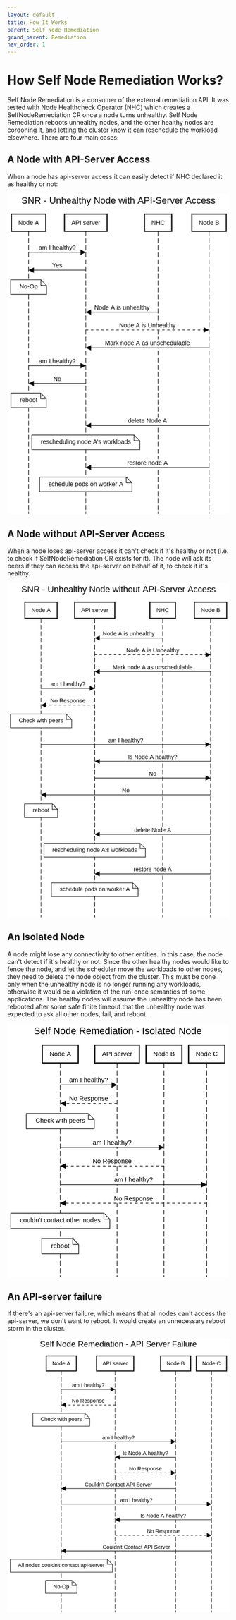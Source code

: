 ```yaml
---
layout: default
title: How It Works
parent: Self Node Remediation
grand_parent: Remediation
nav_order: 1
---
```


# How Self Node Remediation Works?

Self Node Remediation is a consumer of the external remediation API. It was tested with Node Healthcheck Operator (NHC) which creates a SelfNodeRemediation CR once a node turns unhealthy.
Self Node Remediation reboots unhealthy nodes, and the other healthy nodes are cordoning it, and letting the cluster know it can reschedule the workload elsewhere.
There are four main cases:

## A Node with API-Server Access
When a node has api-server access it can easily detect if NHC declared it as healthy or not:

![self-node-remediation-node-with-api-server-access](../../images/self-node-remediation-with-api-server-access.png)

## A Node without API-Server Access
When a node loses api-server access it can't check if it's healthy or not (i.e. to check if SelfNodeRemediation CR exists for it).
The node will ask its peers if they can access the api-server on behalf of it, to check if it's healthy.

![self-node-remediation-node-without-api-server-access](../../images/self-node-remediation-node-without-api-server-access.png)

## An Isolated Node 
A node might lose any connectivity to other entities. In this case, the node can't detect if it's healthy or not.
Since the other healthy nodes would like to fence the node, and let the scheduler move the workloads to other nodes, they need to delete the node object from the cluster.
This must be done only when the unhealthy node is no longer running any workloads, otherwise it would be a violation of the run-once semantics of some applications.
The healthy nodes will assume the unhealthy node has been rebooted after some safe finite timeout that the unhealthy node was expected to ask all other nodes, fail, and reboot.

![self-node-remediation-api-isolated-node](../../images/self-node-remediation-api-isolated-node.png)

## An API-server failure
If there's an api-server failure, which means that all nodes can't access the api-server, we don't want to reboot.
It would create an unnecessary reboot storm in the cluster.

![self-node-remediation-api-server-failure.png](../../images/self-node-remediation-api-server-failure.png)

